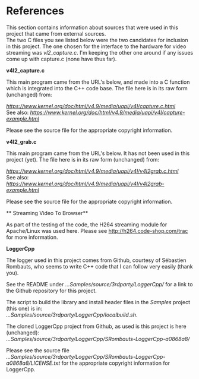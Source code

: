 # References

This section contains information about sources that were used in this project that came from external sources.  
The two C files you see listed below were the two candidates for inclusion in this project. The one chosen for
the interface to the hardware for video streaming was *vl2_capture.c*.  I'm keeping the other one around if any 
issues come up with capture.c (none have thus far).   

**v4l2_capture.c**

This main program came from the URL's below, and made into a C function which is integrated into the C++ code base. 
The file here is in its raw form (unchanged) from:     
     
*https://www.kernel.org/doc/html/v4.9/media/uapi/v4l/capture.c.html*    
    See also: 
*https://www.kernel.org/doc/html/v4.9/media/uapi/v4l/capture-example.html*     
     
Please see the source file for the appropriate copyright information.     
     
     
**v4l2_grab.c**

This main program came from the URL's below. It has not been used in this project (yet). 
The file here is in its raw form (unchanged) from:     
     
*https://www.kernel.org/doc/html/v4.9/media/uapi/v4l/v4l2grab.c.html*     
    See also:     
*https://www.kernel.org/doc/html/v4.9/media/uapi/v4l/v4l2grab-example.html*   
     
Please see the source file for the appropriate copyright information.     
     
     
** Streaming Video To Browser**     
     
As part of the testing of the code, the H264 streaming module for Apache/Linux was used here.  Please see 
http://h264.code-shop.com/trac for more information.     
     
     
**LoggerCpp**     
     
The logger used in this project comes from Github, courtesy of Sébastien Rombauts, who seems to write C++ code that
I can follow very easily (thank you).    
     
See the README under *...Samples/source/3rdparty/LoggerCpp/* for a link to the Github repository for this project.     
     
The script to build the library and install header files in the *Samples* project (this one) is in:     
*...Samples/source/3rdparty/LoggerCpp/localbuild.sh*.   
    
The cloned LoggerCpp project from Github, as used is this project is here (unchanged):     
*...Samples/source/3rdparty/LoggerCpp/SRombauts-LoggerCpp-a0868a8/*   
    
Please see the source file 
*...Samples/source/3rdparty/LoggerCpp/SRombauts-LoggerCpp-a0868a8/LICENSE.txt* 
for the appropriate copyright information for LoggerCpp.     

